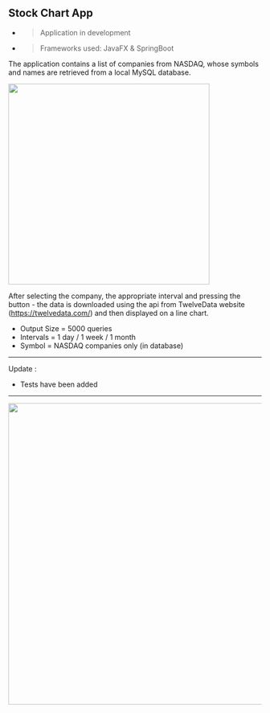 Stock Chart App
---
- >Application in development

- >Frameworks used: JavaFX & SpringBoot

The application contains a list of companies from NASDAQ, whose symbols and names are retrieved from a local MySQL database.


<img height="400" src="https://i.imgur.com/OKqBH79.png"/>

After selecting the company, the appropriate interval and pressing the button - the data is downloaded using the api from TwelveData website (https://twelvedata.com/) and then displayed on a line chart.


- Output Size = 5000 queries
- Intervals = 1 day / 1 week / 1 month
- Symbol = NASDAQ companies only (in database)
---
Update : 
- Tests have been added
---


<img height="600" src="https://i.imgur.com/wzRMh2s.png"/>
